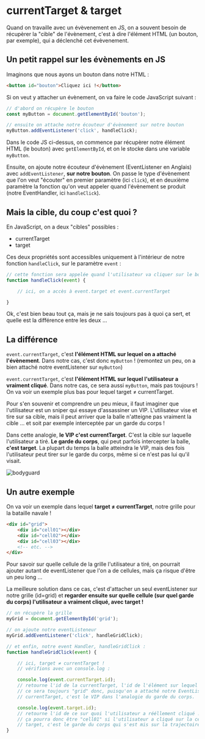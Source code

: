# currentTarget & target

Quand on travaille avec un évèvenement en JS, on a souvent besoin de récupèrer la "cible" de l'évènement, c'est à dire l'élément HTML (un bouton, par exemple), qui a déclenché cet évèvenement.

## Un petit rappel sur les évènements en JS

Imaginons que nous ayons un bouton dans notre HTML :

```html
<button id="bouton">Cliquez ici !</button>
```

Si on veut y attacher un évènement, on va faire le code JavaScript suivant :

```javascript
// d'abord on récupère le bouton
const myButton = document.getElementById('bouton');

// ensuite on attache notre écouteur d'évènement sur notre bouton
myButton.addEventListener('click', handleClick);
```

Dans le code JS ci-dessus, on commence par récupèrer notre élément HTML (le bouton) avec `getElementById`, et on le stocke dans une variable `myButton`.

Ensuite, on ajoute notre écouteur d'évènement (EventListener en Anglais) avec `addEventListener`, **sur notre bouton**. On passe le type d'évènement que l'on veut "écouter" en premier paramètre (ici `click`), et en deuxième paramètre la fonction qu'on veut appeler quand l'évènement se produit (notre EventHandler, ici `handleClick`).

## Mais la cible, du coup c'est quoi ?

En JavaScript, on a deux "cibles" possibles :

- currentTarget
- target

Ces deux propriétés sont accessibles uniquement à l'intérieur de notre fonction `handleClick`, sur le paramètre `event` :

```javascript
// cette fonction sera appelée quand l'utilisateur va cliquer sur le bouton
function handleClick(event) {

    // ici, on a accès à event.target et event.currentTarget

}
```

Ok, c'est bien beau tout ça, mais je ne sais toujours pas à quoi ça sert, et quelle est la différence entre les deux ...

## La différence

`event.currentTarget`, c'est __l'élément HTML sur lequel on a attaché l'évènement__. Dans notre cas, c'est donc `myButton` ! (remontez un peu, on a bien attaché notre eventListener sur `myButton`)

`event.currentTarget`, c'est __l'élément HTML sur lequel l'utilisateur a vraiment cliqué__. Dans notre cas, ce sera aussi `myButton`, mais pas toujours ! On va voir un exemple plus bas pour lequel target ≠ currentTarget.

Pour s'en souvenir et comprendre un peu mieux, il faut imaginer que l'utilisateur est un sniper qui essaye d'assassiner un VIP. L'utilisateur vise et tire sur sa cible, mais il peut arriver que la balle n'atteigne pas vraiment la cible ... et soit par exemple interceptée par un garde du corps !

Dans cette analogie, **le VIP c'est currentTarget**. C'est la cible sur laquelle l'utilisateur a tiré.
**Le garde du corps**, qui peut parfois intercepter la balle, **c'est target**.
La plupart du temps la balle atteindra le VIP, mais des fois l'utilisateur peut tirer sur le garde du corps, même si ce n'est pas lui qu'il visait.

![bodyguard](https://user-images.githubusercontent.com/43950280/120458971-07e7a900-c398-11eb-9954-4a63abb25487.png)

## Un autre exemple

On va voir un exemple dans lequel **target ≠ currentTarget**, notre grille pour la bataille navale !

```html
<div id="grid">
    <div id="cell01"></div>
    <div id="cell02"></div>
    <div id="cell03"></div>
    <!-- etc. -->
</div>
```

Pour savoir sur quelle cellule de la grille l'utilisateur a tiré, on pourrait ajouter autant de eventListener que l'on a de cellules, mais ça risque d'être un peu long ...

La meilleure solution dans ce cas, c'est d'attacher un seul eventListener sur notre grille (id=grid) et **regarder ensuite sur quelle cellule (sur quel garde du corps) l'utilisateur a vraiment cliqué, avec target !**

```javascript
// on récupère la grille
myGrid = document.getElementById('grid');

// on ajoute notre eventListeneur
myGrid.addEventListener('click', handleGridClick);

// et enfin, notre event Handler, handleGridClick :
function handleGridClick(event) {

    // ici, target ≠ currentTarget !
    // vérifions avec un console.log :

    console.log(event.currentTarget.id); 
    // retourne l'id de la currentTarget, l'id de l'élément sur lequel on a attaché notre EventListener.
    // ce sera toujours "grid" donc, puisqu'on a attaché notre EventListener sur myGrid
    // currentTarget, c'est le VIP dans l'analogie du garde du corps.

    console.log(event.target.id);
    // retourne l'id de ce sur quoi l'utilisateur a rééllement cliqué !
    // ça pourra donc être "cell01" si l'utilisateur a cliqué sur la cellule 01, "cell02", "cell03", etc.
    // target, c'est le garde du corps qui s'est mis sur la trajectoire de la balle !
}